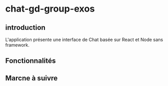 # chat-gd-group-exos
## introduction
L'application présente une interface de Chat basée sur React et Node sans framework.
## Fonctionnalités
## Marcne à suivre
